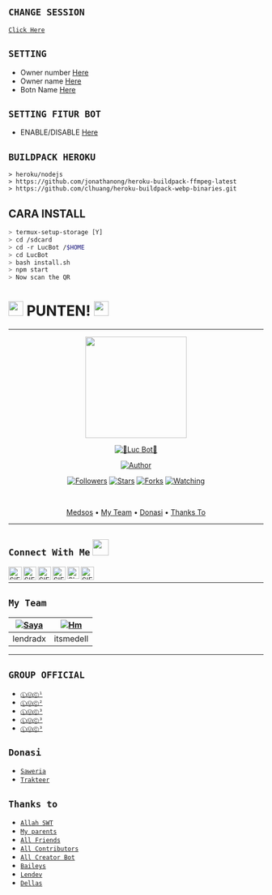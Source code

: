 ## `CHANGE SESSION`

[`Click Here`](https://github.com/siegrin/LucBot/blob/master/session.json#L1)

## `SETTING`

- Owner number [Here](https://github.com/siegrin/LucBot/blob/master/settings.json#L1)
- Owner name [Here](https://github.com/siegrin/LucBot/blob/master/settings.json#L1)
- Botn Name [Here](https://github.com/siegrin/LucBot/blob/master/settings.json#L1)

## `SETTING FITUR BOT`

- ENABLE/DISABLE [Here](https://github.com/siegrin/LucBot/blob/master/settingsbot.json#L1)


## `BUILDPACK HEROKU`

```
> heroku/nodejs
> https://github.com/jonathanong/heroku-buildpack-ffmpeg-latest
> https://github.com/clhuang/heroku-buildpack-webp-binaries.git
```

## CARA INSTALL
```bash
> termux-setup-storage [Y]
> cd /sdcard
> cd -r LucBot /$HOME
> cd LucBot
> bash install.sh 
> npm start
> Now scan the QR
```
# <img src="https://github.com/siegrin/siegrin/blob/main/Assets/powerup.gif" width="29px"> PUNTEN! <img src="https://github.com/siegrin/siegrin/blob/main/Assets/powerup.gif" width="29px">
---------
<p align="center">
<img src="https://github.com/siegrin/siegrin/blob/main/Assets/Siegrin.jpg" width="200" height="200"/>
  </p>
  
 <p align="center">
 <a href="#"><img title="🐊Luc Bot🐊" src="https://img.shields.io/badge/Luc Bot-green?colorA=%23ff0000&colorB=%23017e40&style=for-the-badge"></a>
</p>
<p align="center">
<a href="https://github.com/Siegrin"><img title="Author" src="https://img.shields.io/badge/AUTHOR-Siegrin-blue.svg?style=for-the-badge&logo=github"></a>
</p>
<p align="center">
<a href="https://github.com/Siegrin/followers"><img title="Followers" src="https://img.shields.io/github/followers/Siegrin?color=blue&style=flat-square"></a>
<a href="https://github.com/Siegrin/stargazers/"><img title="Stars" src="https://img.shields.io/github/stars/Siegrin/siegrin?color=red&style=flat-square"></a>
<a href="https://github.com/Siegrin/network/members"><img title="Forks" src="https://img.shields.io/github/forks/Siegrin/siegrin?color=red&style=flat-square"></a>
<a href="https://github.com/Siegrin/watchers"><img title="Watching" src="https://img.shields.io/github/watchers/Siegrin/siegrin?label=Watchers&color=blue&style=flat-square"></a>
</p>
<br>
<p align="center">
  <a href="https://github.com/Siegrin/siegrin#connect-with-me-">Medsos</a> •
  <a href="https://github.com/Siegrin/siegrin#my-team">My Team</a> •
  <a href="https://github.com/Siegrin/siegrin#donasi">Donasi</a> •
  <a href="https://github.com/Siegrin/siegrin#thanks-to">Thanks To</a> 
  
</p>
</div>

---------
## ```Connect With Me``` <img src="https://github.com/siegrin/siegrin/blob/main/Assets/Handshake.gif" height="32px">
  <a href="https://wa.me/6281276234460">
    <img align="left" alt="SIEGRIN | Whastapp" width="26px" src="https://github.com/siegrin/siegrin/blob/main/Assets/Whatsapp.svg" />
  </a> &nbsp;&nbsp;
  <a href="https://www.youtube.com/channel/UCrZhYLblOWitPnKBZYFQPPw">
    <img align="left" alt="SIEGRIN | Youtube" width="26px" src="https://github.com/siegrin/siegrin/blob/main/Assets/Youtube.svg" />
  </a> &nbsp;&nbsp;
  <a href="https://www.tiktok.com/@siegrin">
    <img align="left" alt="SIEGRIN | Titkok" width="26px" src="https://github.com/siegrin/siegrin/blob/main/Assets/Tiktok.svg" />
  </a> &nbsp;&nbsp;
  <a href="https://twitter.com/siegrin__">
    <img align="left" alt="SIEGRIN | Twitter" width="26px" src="https://github.com/siegrin/siegrin/blob/main/Assets/Twitter.svg" />
  </a> &nbsp;&nbsp;
  <a href="https://www.instagram.com/siegrin__/">
    <img align="left" alt="SIEGRIN | Instagram" width="24px" src="https://github.com/siegrin/siegrin/blob/main/Assets/Instagram.svg" />
  </a> &nbsp;&nbsp;
  <a href="mailto:piubitt@gmail.com">
    <img align="left" alt="SIEGRIN | Gmail" width="26px" src="https://github.com/siegrin/siegrin/blob/main/Assets/Gmail.svg" />
  </a> &nbsp;&nbsp;

 ---------
## ```My Team```
| [![Saya](https://github.com/lendradx.png?size=50)](https://github.com/lendradx) | [![Hm](https://github.com/itsmedell.png?size=50)](https://github.com/itsmedell) |
|------|------|
| lendradx | itsmedell | 
---------
## ```GROUP OFFICIAL```

- [`ⓁⓊⒸ¹`](https://chat.whatsapp.com/ItWuInyvxDs1mDHUVV5xM8)
- [`ⓁⓊⒸ²`](https://chat.whatsapp.com/CBGSIU5bKPi8NFPG532ZUE)
- [`ⓁⓊⒸ³`](https://chat.whatsapp.com/CXPjrQPrn6mCU8EOnhvoSG)
- [`ⓁⓊⒸ³`](https://chat.whatsapp.com/CXPjrQPrn6mCU8EOnhvoSG)
- [`ⓁⓊⒸ³`](https://chat.whatsapp.com/CXPjrQPrn6mCU8EOnhvoSG)


 ## ```Donasi```
* [`Saweria`](https://saweria.co/siegrin)
* [`Trakteer`](https://trakteer.id/siegrin__/tip)

 ## ```Thanks to```
* [`Allah SWT`](https://github.com/siegrin)
* [`My parents`](https://github.com/siegrin)
* [`All Friends`](https://github.com/siegrin)
* [`All Contributors`](https://github.com/siegrin)
* [`All Creator Bot`](https://github.com/siegrin)
* [`Baileys`](https://github.com/adiwajshing/Baileys)
* [`Lendev`](https://github.com/lendradx)
* [`Dellas`](https://github.com/itsmedell)
